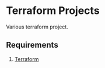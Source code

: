 # Terraform Projects

Various terraform project.

## Requirements

1. [Terraform](https://www.terraform.io/)
